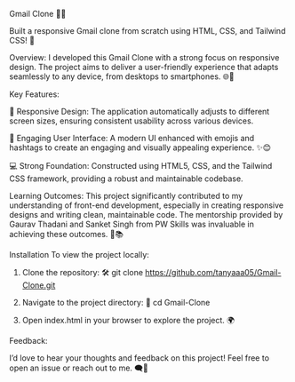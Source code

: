 Gmail Clone 📧✨

Built a responsive Gmail clone from scratch using HTML, CSS, and Tailwind CSS! 🚀

Overview:
I developed this Gmail Clone with a strong focus on responsive design. The project aims to deliver a user-friendly experience that adapts seamlessly to any device, from desktops to smartphones. 🌐📱


Key Features:

📱 Responsive Design:
The application automatically adjusts to different screen sizes, ensuring consistent usability across various devices.

🎨 Engaging User Interface:
A modern UI enhanced with emojis and hashtags to create an engaging and visually appealing experience. ✨😊

💻 Strong Foundation:
Constructed using HTML5, CSS, and the Tailwind CSS framework, providing a robust and maintainable codebase.


Learning Outcomes:
This project significantly contributed to my understanding of front-end development, especially in creating responsive designs and writing clean, maintainable code. The mentorship provided by Gaurav Thadani and Sanket Singh from PW Skills was invaluable in achieving these outcomes. 🎯📚


Installation
To view the project locally:

1. Clone the repository: 🛠️
   git clone https://github.com/tanyaaa05/Gmail-Clone.git

2. Navigate to the project directory: 📂   cd Gmail-Clone

3. Open index.html in your browser to explore the project. 🌍



Feedback:

I’d love to hear your thoughts and feedback on this project! Feel free to open an issue or reach out to me. 🗨️🙏



